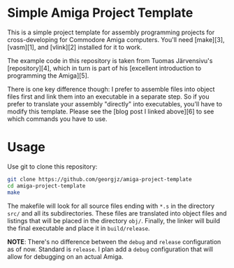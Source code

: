 # Simple Amiga Project Template

This is a simple project template for assembly programming projects for cross-developing for Commodore Amiga computers. You'll need [make][3], [vasm][1], and [vlink][2] installed for it to work.

The example code in this repository is taken from Tuomas Järvensivu's [repository][4], which in turn is part of his [excellent introduction to programming the Amiga][5].

There is one key difference though: I prefer to assemble files into object files first and link them into an executable in a separate step. So if you prefer to translate your assembly "directly" into executables, you'll have to modify this template. Please see the [blog post I linked above][6] to see which commands you have to use.


# Usage 

Use git to clone this repository:

```bash
git clone https://github.com/georgjz/amiga-project-template
cd amiga-project-template
make
```

The makefile will look for all source files ending with `*.s` in the directory `src/` and all its subdirectories. These files are translated into object files and listings that will be placed in the directory `obj/`. Finally, the linker will build the final executable and place it in `build/release`.

**NOTE**: There's no difference between the `debug` and `release` configuration as of now. Standard is `release`. I plan add a `debug` configuration that will allow for debugging on an actual Amiga.